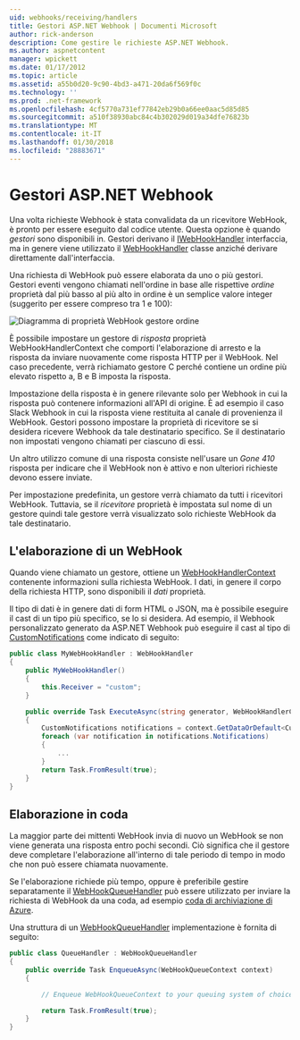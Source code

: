 ```yaml
---
uid: webhooks/receiving/handlers
title: Gestori ASP.NET Webhook | Documenti Microsoft
author: rick-anderson
description: Come gestire le richieste ASP.NET Webhook.
ms.author: aspnetcontent
manager: wpickett
ms.date: 01/17/2012
ms.topic: article
ms.assetid: a55b0d20-9c90-4bd3-a471-20da6f569f0c
ms.technology: ''
ms.prod: .net-framework
ms.openlocfilehash: 4cf5770a731ef77842eb29b0a66ee0aac5d85d85
ms.sourcegitcommit: a510f38930abc84c4b302029d019a34dfe76823b
ms.translationtype: MT
ms.contentlocale: it-IT
ms.lasthandoff: 01/30/2018
ms.locfileid: "28883671"
---
```

# <a name="aspnet-webhooks-handlers"></a>Gestori ASP.NET Webhook

Una volta richieste Webhook è stata convalidata da un ricevitore WebHook, è pronto per essere eseguito dal codice utente. Questa opzione è quando *gestori* sono disponibili in. Gestori derivano il [IWebHookHandler](https://github.com/aspnet/WebHooks/blob/master/src/Microsoft.AspNet.WebHooks.Receivers/WebHooks/WebHookHandler.cs) interfaccia, ma in genere viene utilizzato il [WebHookHandler](https://github.com/aspnet/WebHooks/blob/master/src/Microsoft.AspNet.WebHooks.Receivers/WebHooks/WebHookHandler.cs) classe anziché derivare direttamente dall'interfaccia.

Una richiesta di WebHook può essere elaborata da uno o più gestori. Gestori eventi vengono chiamati nell'ordine in base alle rispettive *ordine* proprietà dal più basso al più alto in ordine è un semplice valore integer (suggerito per essere compreso tra 1 e 100):

![Diagramma di proprietà WebHook gestore ordine](_static/Handlers.png)

È possibile impostare un gestore di *risposta* proprietà WebHookHandlerContext che comporti l'elaborazione di arresto e la risposta da inviare nuovamente come risposta HTTP per il WebHook. Nel caso precedente, verrà richiamato gestore C perché contiene un ordine più elevato rispetto a, B e B imposta la risposta.

Impostazione della risposta è in genere rilevante solo per Webhook in cui la risposta può contenere informazioni all'API di origine. È ad esempio il caso Slack Webhook in cui la risposta viene restituita al canale di provenienza il WebHook. Gestori possono impostare la proprietà di ricevitore se si desidera ricevere Webhook da tale destinatario specifico. Se il destinatario non impostati vengono chiamati per ciascuno di essi.

Un altro utilizzo comune di una risposta consiste nell'usare un *Gone 410* risposta per indicare che il WebHook non è attivo e non ulteriori richieste devono essere inviate.

Per impostazione predefinita, un gestore verrà chiamato da tutti i ricevitori WebHook. Tuttavia, se il *ricevitore* proprietà è impostata sul nome di un gestore quindi tale gestore verrà visualizzato solo richieste WebHook da tale destinatario.

## <a name="processing-a-webhook"></a>L'elaborazione di un WebHook

Quando viene chiamato un gestore, ottiene un [WebHookHandlerContext](https://github.com/aspnet/WebHooks/blob/master/src/Microsoft.AspNet.WebHooks.Receivers/WebHooks/WebHookHandlerContext.cs) contenente informazioni sulla richiesta WebHook. I dati, in genere il corpo della richiesta HTTP, sono disponibili il *dati* proprietà.

Il tipo di dati è in genere dati di form HTML o JSON, ma è possibile eseguire il cast di un tipo più specifico, se lo si desidera. Ad esempio, il Webhook personalizzato generato da ASP.NET Webhook può eseguire il cast al tipo di [CustomNotifications](https://github.com/aspnet/WebHooks/blob/master/src/Microsoft.AspNet.WebHooks.Receivers.Custom/WebHooks/CustomNotifications.cs) come indicato di seguito:

```csharp
public class MyWebHookHandler : WebHookHandler
{
    public MyWebHookHandler()
    {
        this.Receiver = "custom";
    }

    public override Task ExecuteAsync(string generator, WebHookHandlerContext context)
    {
        CustomNotifications notifications = context.GetDataOrDefault<CustomNotifications>();
        foreach (var notification in notifications.Notifications)
        {
            ...
        }
        return Task.FromResult(true);
    }
}
```

  ## <a name="queued-processing"></a>Elaborazione in coda

La maggior parte dei mittenti WebHook invia di nuovo un WebHook se non viene generata una risposta entro pochi secondi. Ciò significa che il gestore deve completare l'elaborazione all'interno di tale periodo di tempo in modo che non può essere chiamata nuovamente.

Se l'elaborazione richiede più tempo, oppure è preferibile gestire separatamente il [WebHookQueueHandler](https://github.com/aspnet/WebHooks/blob/master/src/Microsoft.AspNet.WebHooks.Receivers/WebHooks/WebHookQueueHandler.cs) può essere utilizzato per inviare la richiesta di WebHook da una coda, ad esempio [coda di archiviazione di Azure](https://msdn.microsoft.com/library/azure/dd179353.aspx).

Una struttura di un [WebHookQueueHandler](https://github.com/aspnet/WebHooks/blob/master/src/Microsoft.AspNet.WebHooks.Receivers/WebHooks/WebHookQueueHandler.cs) implementazione è fornita di seguito:

```csharp
public class QueueHandler : WebHookQueueHandler
{
    public override Task EnqueueAsync(WebHookQueueContext context)
    {

        // Enqueue WebHookQueueContext to your queuing system of choice

        return Task.FromResult(true);
    }
}
```

